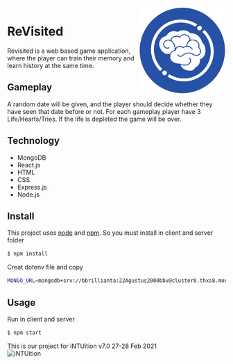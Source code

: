 <img src="./client/public/fav2.png" align="right" width="200" height="200"/>

# ReVisited
Revisited is a web based game application, where the player can train their memory and learn history at the same time.

## Gameplay 
A random date will be given, and the player should decide whether they have seen that date before or not. For each gameplay player have 3 Life/Hearts/Tries. If the life is depleted the game will be over.

## Technology
- MongoDB
- React.js
- HTML
- CSS
- Express.js
- Node.js

## Install
This project uses [node](http://nodejs.org) and [npm](https://npmjs.com). So you must install in client and server folder
```sh
$ npm install
```

Creat dotenv file and copy
```sh
MONGO_URL=mongodb+srv://bbrillianta:22Agustus2000bbv@cluster0.thxs8.mongodb.net/ieee_memory?retryWrites=true&w=majority
```

## Usage
Run in client and server
```sh
$ npm start
```

This is our project for iNTUition v7.0
27-28 Feb 2021
<br>
<img src="https://challengepost-s3-challengepost.netdna-ssl.com/photos/production/challenge_photos/001/404/749/datas/full_width.png" alt="iNTUition" width="500" height="150">


